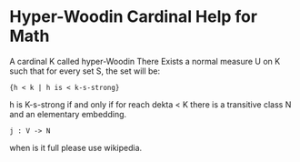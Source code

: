 # Hyper-Woodin Cardinal Help for Math
A cardinal K called hyper-Woodin There Exists a normal measure U on K such that for every set S, the set will be:

``{h < k | h is < k-s-strong}``

h is K-s-strong if and only if for reach dekta < K there is a transitive class N and an elementary embedding.

``j : V -> N``

when is it full please use wikipedia.

